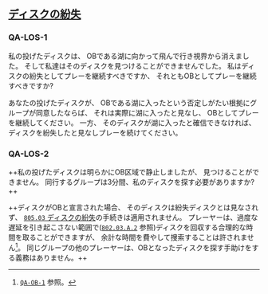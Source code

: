## [ディスクの紛失](80503)

### QA-LOS-1
私の投げたディスクは、
OBである湖に向かって飛んで行き視界から消えました。
そして私達はそのディスクを見つけることができませんでした。
私はディスクの紛失としてプレーを継続すべきですか、
それともOBとしてプレーを継続すべきですか?

あなたの投げたディスクが、
OBである湖に入ったという否定しがたい根拠にグループが同意したならば、
それは実際に湖に入ったと見なし、
OBとしてプレーを継続してください。
一方、
そのディスクが湖に入ったと確信できなければ、
ディスクを紛失したと見なしプレーを続けてください。

### QA-LOS-2
++私の投げたディスクは明らかにOB区域で静止しましたが、
見つけることができません。
同行するグループは3分間、私のディスクを探す必要がありますか?++

++ディスクがOBと宣言された場合、
そのディスクは紛失ディスクとは見なされず、
[`805.03` ディスクの紛失](80503)の手続きは適用されません。
プレーヤーは、過度な遅延を引き起こさない範囲で([`802.03.A.2`](80203) 参照)ディスクを回収する合理的な時間を取ることができますが、
余計な時間を費やして捜索することは許されません[^qa-los1]。
同じグループの他のプレーヤーは、OBとなったディスクを探す手助けをする義務はありません。++


[^qa-los1]: [`QA-OB-1`](qa-ob) 参照。
